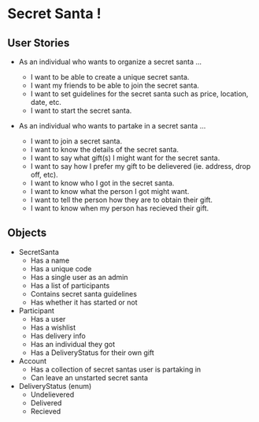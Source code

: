 # Secret Santa !

## User Stories

- As an individual who wants to organize a secret santa ...
	- I want to be able to create a unique secret santa.
	- I want my friends to be able to join the secret santa.
	- I want to set guidelines for the secret santa such as price, location, date, etc.
	- I want to start the secret santa.

- As an individual who wants to partake in a secret santa ...
	- I want to join a secret santa.
	- I want to know the details of the secret santa.
	- I want to say what gift(s) I might want for the secret santa.
	- I want to say how I prefer my gift to be delievered (ie. address, drop off, etc).
	- I want to know who I got in the secret santa.
	- I want to know what the person I got might want.
	- I want to tell the person how they are to obtain their gift.
	- I want to know when my person has recieved their gift.

## Objects
- SecretSanta
	- Has a name
	- Has a unique code
	- Has a single user as an admin
	- Has a list of participants
	- Contains secret santa guidelines
	- Has whether it has started or not
- Participant
	- Has a user
	- Has a wishlist
	- Has delivery info
	- Has an individual they got
	- Has a DeliveryStatus for their own gift
- Account
	- Has a collection of secret santas user is partaking in
	- Can leave an unstarted secret santa
- DeliveryStatus (enum)
	- Undelievered
	- Delivered
	- Recieved